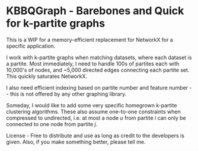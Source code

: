 <h1>KBBQGraph - Barebones and Quick for k-partite graphs</h1>

This is a WIP for a memory-efficient replacement for NetworkX for a specific application.

I work with k-partite graphs when matching datasets, where each dataset is a partite. Most immediately, I need to handle 100s of partites each with 10,000's of nodes, and ~5,000 directed edges connecting each partite set. This quickly saturates NetworkX.

I also need efficient indexing based on partite number and feature number -- this is not offered by any other graphing library.

Someday, I would like to add some very specific homegrown k-partite clustering algorithms. These also assume one-to-one constraints when compressed to undirected, i.e. at most a node _u_ from partite _i_ can only be connected to one node from partite _j_.

License - Free to distribute and use as long as credit to the developers is given.
Also, if you make something better, please tell me.